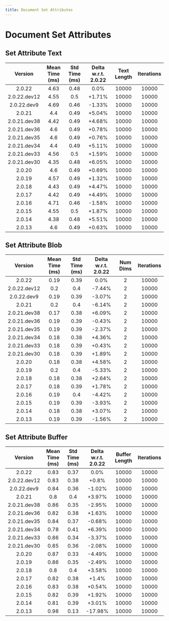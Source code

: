 ```yaml
---
title: Document Set Attributes
---
```

# Document Set Attributes

## Set Attribute Text

| Version | Mean Time (ms) | Std Time (ms) | Delta w.r.t. 2.0.22 | Text Length | Iterations |
| :---: | :---: | :---: | :---: | :---: | :---: |
| 2.0.22 | 4.63 | 0.48 | 0.0% | 10000 | 10000 |
| 2.0.22.dev12 | 4.55 | 0.5 | +1.71% | 10000 | 10000 |
| 2.0.22.dev9 | 4.69 | 0.46 | -1.33% | 10000 | 10000 |
| 2.0.21 | 4.4 | 0.49 | +5.04% | 10000 | 10000 |
| 2.0.21.dev38 | 4.42 | 0.49 | +4.68% | 10000 | 10000 |
| 2.0.21.dev36 | 4.6 | 0.49 | +0.78% | 10000 | 10000 |
| 2.0.21.dev35 | 4.6 | 0.49 | +0.76% | 10000 | 10000 |
| 2.0.21.dev34 | 4.4 | 0.49 | +5.11% | 10000 | 10000 |
| 2.0.21.dev33 | 4.56 | 0.5 | +1.59% | 10000 | 10000 |
| 2.0.21.dev30 | 4.35 | 0.48 | +6.05% | 10000 | 10000 |
| 2.0.20 | 4.6 | 0.49 | +0.69% | 10000 | 10000 |
| 2.0.19 | 4.57 | 0.49 | +1.32% | 10000 | 10000 |
| 2.0.18 | 4.43 | 0.49 | +4.47% | 10000 | 10000 |
| 2.0.17 | 4.42 | 0.49 | +4.49% | 10000 | 10000 |
| 2.0.16 | 4.71 | 0.46 | -1.58% | 10000 | 10000 |
| 2.0.15 | 4.55 | 0.5 | +1.87% | 10000 | 10000 |
| 2.0.14 | 4.38 | 0.48 | +5.51% | 10000 | 10000 |
| 2.0.13 | 4.6 | 0.49 | +0.63% | 10000 | 10000 |
## Set Attribute Blob

| Version | Mean Time (ms) | Std Time (ms) | Delta w.r.t. 2.0.22 | Num Dims | Iterations |
| :---: | :---: | :---: | :---: | :---: | :---: |
| 2.0.22 | 0.19 | 0.39 | 0.0% | 2 | 10000 |
| 2.0.22.dev12 | 0.2 | 0.4 | -7.44% | 2 | 10000 |
| 2.0.22.dev9 | 0.19 | 0.39 | -3.07% | 2 | 10000 |
| 2.0.21 | 0.2 | 0.4 | -6.14% | 2 | 10000 |
| 2.0.21.dev38 | 0.17 | 0.38 | +6.09% | 2 | 10000 |
| 2.0.21.dev36 | 0.19 | 0.39 | -0.43% | 2 | 10000 |
| 2.0.21.dev35 | 0.19 | 0.39 | -2.37% | 2 | 10000 |
| 2.0.21.dev34 | 0.18 | 0.38 | +4.36% | 2 | 10000 |
| 2.0.21.dev33 | 0.18 | 0.39 | +0.43% | 2 | 10000 |
| 2.0.21.dev30 | 0.18 | 0.39 | +1.89% | 2 | 10000 |
| 2.0.20 | 0.18 | 0.38 | +4.58% | 2 | 10000 |
| 2.0.19 | 0.2 | 0.4 | -5.33% | 2 | 10000 |
| 2.0.18 | 0.18 | 0.38 | +2.64% | 2 | 10000 |
| 2.0.17 | 0.18 | 0.39 | +1.78% | 2 | 10000 |
| 2.0.16 | 0.19 | 0.4 | -4.42% | 2 | 10000 |
| 2.0.15 | 0.19 | 0.39 | -3.93% | 2 | 10000 |
| 2.0.14 | 0.18 | 0.38 | +3.07% | 2 | 10000 |
| 2.0.13 | 0.19 | 0.39 | -1.56% | 2 | 10000 |
## Set Attribute Buffer

| Version | Mean Time (ms) | Std Time (ms) | Delta w.r.t. 2.0.22 | Buffer Length | Iterations |
| :---: | :---: | :---: | :---: | :---: | :---: |
| 2.0.22 | 0.83 | 0.37 | 0.0% | 10000 | 10000 |
| 2.0.22.dev12 | 0.83 | 0.38 | +0.8% | 10000 | 10000 |
| 2.0.22.dev9 | 0.84 | 0.36 | -1.02% | 10000 | 10000 |
| 2.0.21 | 0.8 | 0.4 | +3.97% | 10000 | 10000 |
| 2.0.21.dev38 | 0.86 | 0.35 | -2.95% | 10000 | 10000 |
| 2.0.21.dev36 | 0.82 | 0.38 | +1.63% | 10000 | 10000 |
| 2.0.21.dev35 | 0.84 | 0.37 | -0.68% | 10000 | 10000 |
| 2.0.21.dev34 | 0.78 | 0.41 | +6.39% | 10000 | 10000 |
| 2.0.21.dev33 | 0.86 | 0.34 | -3.37% | 10000 | 10000 |
| 2.0.21.dev30 | 0.85 | 0.36 | -2.08% | 10000 | 10000 |
| 2.0.20 | 0.87 | 0.33 | -4.49% | 10000 | 10000 |
| 2.0.19 | 0.86 | 0.35 | -2.49% | 10000 | 10000 |
| 2.0.18 | 0.8 | 0.4 | +3.58% | 10000 | 10000 |
| 2.0.17 | 0.82 | 0.38 | +1.4% | 10000 | 10000 |
| 2.0.16 | 0.83 | 0.38 | +0.54% | 10000 | 10000 |
| 2.0.15 | 0.82 | 0.39 | +1.92% | 10000 | 10000 |
| 2.0.14 | 0.81 | 0.39 | +3.01% | 10000 | 10000 |
| 2.0.13 | 0.98 | 0.13 | -17.98% | 10000 | 10000 |
